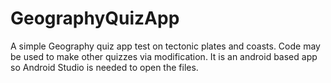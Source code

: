 # GeographyQuizApp
A simple Geography quiz app test on tectonic plates and coasts.
Code may be used to make other quizzes via modification.
It is an android based app so Android Studio is needed to open the files.
